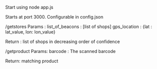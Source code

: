 Start using node app.js

Starts at port 3000. Configurable in config.json

/getstores
Params :
list_of_beacons : [list of shops]
gps_location : {lat : lat_value, lon: lon_value}

Return :
list of shops in decreasing order of confidence

/getproduct
Params:
barcode : The scanned barcode

Return:
matching product